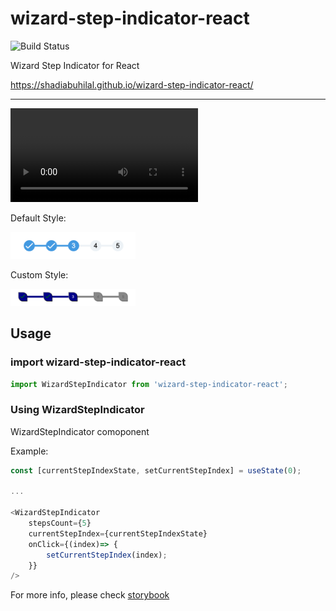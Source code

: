 # wizard-step-indicator-react
![Build Status](https://github.com/shadiabuhilal/wizard-step-indicator-react/actions/workflows/push-workflows.yml/badge.svg)

Wizard Step Indicator for React

https://shadiabuhilal.github.io/wizard-step-indicator-react/

-----------

<video src="https://github.com/shadiabuhilal/wizard-step-indicator-react/raw/main/docs/screenshots/WizardStepIndicator-Interactive-Demo.mp4" width="300"></video>

Default Style:

<img src="https://github.com/shadiabuhilal/wizard-step-indicator-react/raw/main/docs/screenshots/screenshot-wizard-step-indicator-react-1.png" width="200" />

Custom Style:

<img src="https://github.com/shadiabuhilal/wizard-step-indicator-react/raw/main/docs/screenshots/screenshot-wizard-step-indicator-react-2.png" width="200" />

## Usage

### import wizard-step-indicator-react
```js
import WizardStepIndicator from 'wizard-step-indicator-react';
```

### Using WizardStepIndicator
WizardStepIndicator comoponent

Example:

```js
const [currentStepIndexState, setCurrentStepIndex] = useState(0);

...

<WizardStepIndicator
    stepsCount={5}
    currentStepIndex={currentStepIndexState}
    onClick={(index)=> { 
        setCurrentStepIndex(index);
    }}
/>
```

For more info, please check [storybook](https://shadiabuhilal.github.io/wizard-step-indicator-react/)

